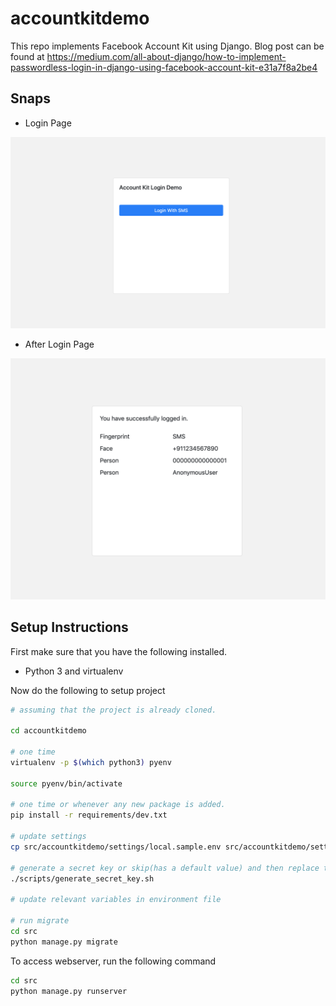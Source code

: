 
# accountkitdemo

This repo implements Facebook Account Kit using Django. Blog post can be found at https://medium.com/all-about-django/how-to-implement-passwordless-login-in-django-using-facebook-account-kit-e31a7f8a2be4

## Snaps

* Login Page

![loginpage](.snaps/logindemo.png "Login Page")

* After Login Page

![afterlogin](.snaps/afterlogin.png "Page after Login is successful")

## Setup Instructions

First make sure that you have the following installed.

* Python 3 and virtualenv

Now do the following to setup project

```bash
# assuming that the project is already cloned.

cd accountkitdemo

# one time
virtualenv -p $(which python3) pyenv

source pyenv/bin/activate

# one time or whenever any new package is added.
pip install -r requirements/dev.txt

# update settings
cp src/accountkitdemo/settings/local.sample.env src/accountkitdemo/settings/local.env

# generate a secret key or skip(has a default value) and then replace the value of `SECRET_KEY` in environment file(here local.env)
./scripts/generate_secret_key.sh

# update relevant variables in environment file

# run migrate
cd src
python manage.py migrate
```

To access webserver, run the following command

```bash
cd src
python manage.py runserver
```
